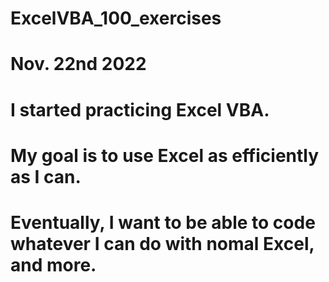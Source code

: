 # ExcelVBA_100_exercises

# Nov. 22nd 2022
# I started practicing Excel VBA. 
# My goal is to use Excel as efficiently as I can.
# Eventually, I want to be able to code whatever I can do with nomal Excel, and more.